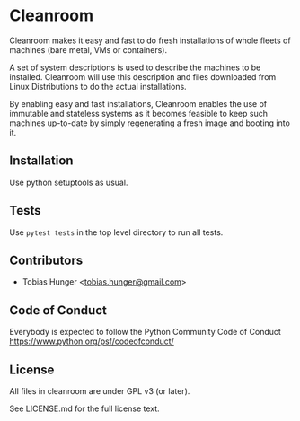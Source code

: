 # Cleanroom

Cleanroom makes it easy and fast to do fresh installations of whole
fleets of machines (bare metal, VMs or containers).

A set of system descriptions is used to describe the machines to be
installed. Cleanroom will use this description and files downloaded
from Linux Distributions to do the actual installations.

By enabling easy and fast installations, Cleanroom enables the use
of immutable and stateless systems as it becomes feasible to keep
such machines up-to-date by simply regenerating a fresh image and
booting into it.

## Installation

Use python setuptools as usual.

## Tests

Use ```pytest tests``` in the top level directory to run all tests.

## Contributors

* Tobias Hunger &lt;tobias.hunger@gmail.com&gt;

## Code of Conduct

Everybody is expected to follow the Python Community Code of Conduct
https://www.python.org/psf/codeofconduct/

## License

All files in cleanroom are under GPL v3 (or later).

See LICENSE.md for the full license text.
